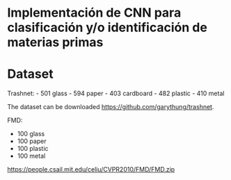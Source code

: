 # Implementación de CNN para clasificación y/o identificación de materias primas

# Dataset
Trashnet:
    - 501 glass
    - 594 paper
    - 403 cardboard
    - 482 plastic
    - 410 metal

The dataset can be downloaded https://github.com/garythung/trashnet.

FMD:
   - 100 glass
   - 100 paper
   - 100 plastic
   - 100 metal
   
https://people.csail.mit.edu/celiu/CVPR2010/FMD/FMD.zip
